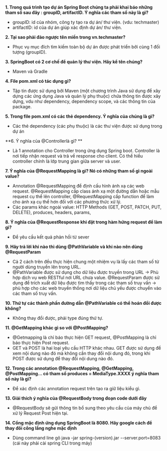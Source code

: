 **1. Trong quá trình tạo dự án Spring Boot chúng ta phải khai báo những tham số sau đây : groupID, artifactID. Ý nghĩa các tham số này là gì?**
- groupID: id của nhóm, công ty tạo ra dự án/ thư viện. (vdu: techmaster)
- artifactID: id của dự án giúp xác định dự án/ thư viện.  

**2. Tại sao phải đảo ngược tên miền trong <groupId>vn.techmaster</groupId>?**
- Phục vụ mục đích tìm kiếm toàn bộ dự án được phát triển bởi cùng 1 đối tượng (groupID).

**3. SpringBoot có 2 cơ chế để quản lý thư viện. Hãy kể tên chúng?** 
- Maven và Gradle

**4. File pom.xml có tác dụng gì?**

- Tập tin được sử dụng bởi Maven (một chương trình Java sử dụng để xây dựng các ứng dụng Java và quản lý phụ thuộc) chứa thông tin được xây dựng, vdu như dependency, dependency scope, và các thông tin của package.

**5. Trong file pom.xml có các thẻ dependency. Ý nghĩa của chúng là gì?**
- Các thẻ dependency (các phụ thuộc) là các thư viện được sử dụng trong dự án

**6. Ý nghĩa của @Controllerlà gì? **
- Là 1 annotation cho Controller trong ứng dụng Spring boot. Controller là nơi tiếp nhận request và trả về response cho client. Có thể hiểu controller chính là lớp trung gian giữa server và user.

**7. Ý nghĩa của @RequestMapping là gì? Nó có những tham số gì ngoài value?**
- Annotation @RequestMapping để định cấu hình ánh xạ các web request. @RequestMapping cấp class ánh xạ một đường dẫn hoặc mẫu request cụ thể lên controller, @RequestMapping cấp function để làm cho ánh xạ cụ thể hơn đối với các phương thức xử lý.
- Các params khác ngoài value: HTTP Methods (GET, POST, PATCH, PUT, DELETE), produces, headers, params, 

**8. Ý nghĩa của @RequestResponse khi đặt trong hàm hứng request để làm gì?**
- Để yêu cầu kết quả phản hồi từ sever 

**9. Hãy trả lời khi nào thì dùng @PathVariable và khi nào nên dùng @RequestParam**
- Cả 2 cách trên đều thực hiện chung một nhiệm vụ là lấy các tham số từ người dùng truyền lên trong URL. 
- @PathVariable được sử dụng cho dữ liệu được truyền trong URL -> Phù hợp dịch vụ web RESTful nơi URL chưa value. @RequestParam được sử dụng để trích xuất dữ liệu được tìm thấy trong các tham số truy vấn -> phù hợp cho các web truyền thống nơi dữ liệu chủ yếu được chuyển vào các tham số truy vấn.

**10. Thứ tự các thành phần đường dẫn @PathVariable có thể hoán đổi được không?**
- Không thay đổi được, phải type đúng thứ tự.

**11. @GetMapping khác gì so với @PostMapping?**
- @Getmapping là chỉ báo thực hiện GET request, @PostMapping là chỉ báo thực hiện Post request.
- GET và POST là hai loại yêu cầu HTTP khác nhau. GET được sử dụng để xem nội dung nào đó mà không cần thay đổi nội dung đó, trong khi POST được sử dụng để thay đổi nội dung nào đó.
 
**12. Trong các annotation @RequestMapping, @GetMapping, @PostMapping… có tham số produces = MediaType.XXXX ý nghĩa tham số này là gì?**
- Để xác định các annotation request trên tạo ra giữ liệu kiểu gì.

**13. Giải thích ý nghĩa của @RequestBody trong đoạn code dưới đây**
- @RequestBody sẽ gửi thông tin bổ sung theo yêu cầu của máy chủ để xử lý Request Post hiện tại.

**14. Cổng mặc định ứng dụng SpringBoot là 8080. Hãy google cách để thay đổi cổng lắng nghe mặc định**
- Dùng command line gõ java -jar spring-(version).jar --server.port=8083 (cái này phải cài spring CLI trong máy)
